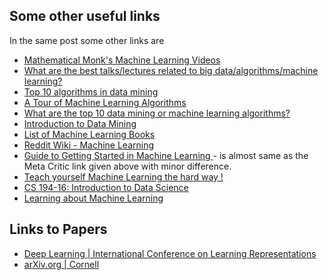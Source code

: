 ## Some other useful links ##

In the same post some other links are

* [Mathematical Monk's Machine Learning Videos](https://www.youtube.com/playlist?list=PLD0F06AA0D2E8FFBA)
* [What are the best talks/lectures related to big data/algorithms/machine learning?](http://www.quora.com/What-are-the-best-talks-lectures-related-to-big-data-algorithms-machine-learning)
* [Top 10 algorithms in data mining ](http://www.cs.uvm.edu/~icdm/algorithms/10Algorithms-08.pdf)
* [A Tour of Machine Learning Algorithms](http://machinelearningmastery.com/a-tour-of-machine-learning-algorithms/)
* [What are the top 10 data mining or machine learning algorithms?](https://www.quora.com/What-are-the-top-10-data-mining-or-machine-learning-algorithms)
* [Introduction to Data Mining ](http://www-users.cs.umn.edu/~kumar/dmbook/index.php)
* [List of Machine Learning Books ](http://www.reddit.com/r/MachineLearning/comments/1jeawf/machine_learning_books/)
* [Reddit Wiki - Machine Learning ](http://www.reddit.com/r/MachineLearning/wiki/index)
* [Guide to Getting Started in Machine Learning ](http://abeautifulwww.com/2009/10/11/guide-to-getting-started-in-machine-learning/) - is almost same as the Meta Critic link given above with minor difference.
* [Teach yourself Machine Learning the hard way !](http://darshanhegde.wordpress.com/2014/08/19/learn-machine-learning-the-hard-way/)
* [CS 194-16: Introduction to Data Science ](http://datascienc.es/resources/)
* [ Learning about Machine Learning ](http://pindancing.blogspot.in/2010/01/learning-about-machine-learniing.html)


## Links to Papers ##

* [Deep Learning | International Conference on Learning Representations](http://www.iclr.cc/doku.php)
* [arXiv.org | Cornell ](http://arxiv.org/)